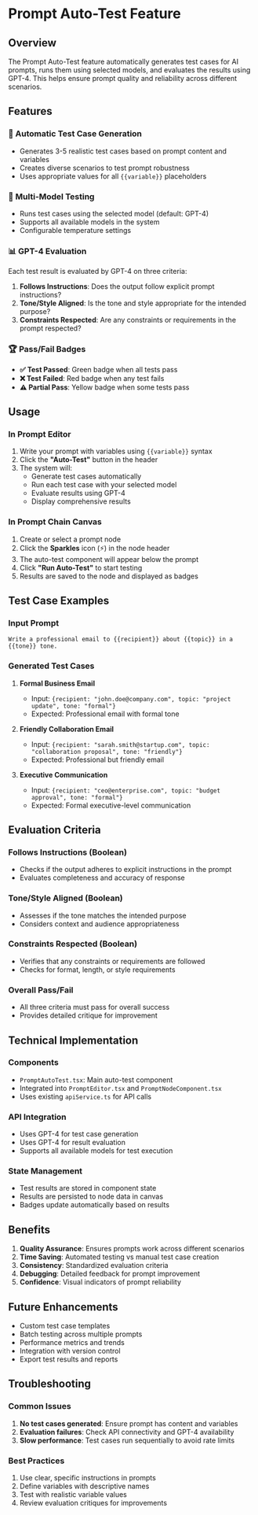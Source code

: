 # Prompt Auto-Test Feature

## Overview

The Prompt Auto-Test feature automatically generates test cases for AI prompts, runs them using selected models, and evaluates the results using GPT-4. This helps ensure prompt quality and reliability across different scenarios.

## Features

### 🧪 Automatic Test Case Generation
- Generates 3-5 realistic test cases based on prompt content and variables
- Creates diverse scenarios to test prompt robustness
- Uses appropriate values for all `{{variable}}` placeholders

### 🚀 Multi-Model Testing
- Runs test cases using the selected model (default: GPT-4)
- Supports all available models in the system
- Configurable temperature settings

### 📊 GPT-4 Evaluation
Each test result is evaluated by GPT-4 on three criteria:
1. **Follows Instructions**: Does the output follow explicit prompt instructions?
2. **Tone/Style Aligned**: Is the tone and style appropriate for the intended purpose?
3. **Constraints Respected**: Are any constraints or requirements in the prompt respected?

### 🏆 Pass/Fail Badges
- **✅ Test Passed**: Green badge when all tests pass
- **❌ Test Failed**: Red badge when any test fails
- **⚠️ Partial Pass**: Yellow badge when some tests pass

## Usage

### In Prompt Editor

1. Write your prompt with variables using `{{variable}}` syntax
2. Click the **"Auto-Test"** button in the header
3. The system will:
   - Generate test cases automatically
   - Run each test case with your selected model
   - Evaluate results using GPT-4
   - Display comprehensive results

### In Prompt Chain Canvas

1. Create or select a prompt node
2. Click the **Sparkles** icon (⚡) in the node header
3. The auto-test component will appear below the prompt
4. Click **"Run Auto-Test"** to start testing
5. Results are saved to the node and displayed as badges

## Test Case Examples

### Input Prompt
```
Write a professional email to {{recipient}} about {{topic}} in a {{tone}} tone.
```

### Generated Test Cases
1. **Formal Business Email**
   - Input: `{recipient: "john.doe@company.com", topic: "project update", tone: "formal"}`
   - Expected: Professional email with formal tone

2. **Friendly Collaboration Email**
   - Input: `{recipient: "sarah.smith@startup.com", topic: "collaboration proposal", tone: "friendly"}`
   - Expected: Professional but friendly email

3. **Executive Communication**
   - Input: `{recipient: "ceo@enterprise.com", topic: "budget approval", tone: "formal"}`
   - Expected: Formal executive-level communication

## Evaluation Criteria

### Follows Instructions (Boolean)
- Checks if the output adheres to explicit instructions in the prompt
- Evaluates completeness and accuracy of response

### Tone/Style Aligned (Boolean)
- Assesses if the tone matches the intended purpose
- Considers context and audience appropriateness

### Constraints Respected (Boolean)
- Verifies that any constraints or requirements are followed
- Checks for format, length, or style requirements

### Overall Pass/Fail
- All three criteria must pass for overall success
- Provides detailed critique for improvement

## Technical Implementation

### Components
- `PromptAutoTest.tsx`: Main auto-test component
- Integrated into `PromptEditor.tsx` and `PromptNodeComponent.tsx`
- Uses existing `apiService.ts` for API calls

### API Integration
- Uses GPT-4 for test case generation
- Uses GPT-4 for result evaluation
- Supports all available models for test execution

### State Management
- Test results are stored in component state
- Results are persisted to node data in canvas
- Badges update automatically based on results

## Benefits

1. **Quality Assurance**: Ensures prompts work across different scenarios
2. **Time Saving**: Automated testing vs manual test case creation
3. **Consistency**: Standardized evaluation criteria
4. **Debugging**: Detailed feedback for prompt improvement
5. **Confidence**: Visual indicators of prompt reliability

## Future Enhancements

- Custom test case templates
- Batch testing across multiple prompts
- Performance metrics and trends
- Integration with version control
- Export test results and reports

## Troubleshooting

### Common Issues
1. **No test cases generated**: Ensure prompt has content and variables
2. **Evaluation failures**: Check API connectivity and GPT-4 availability
3. **Slow performance**: Test cases run sequentially to avoid rate limits

### Best Practices
1. Use clear, specific instructions in prompts
2. Define variables with descriptive names
3. Test with realistic variable values
4. Review evaluation critiques for improvements 